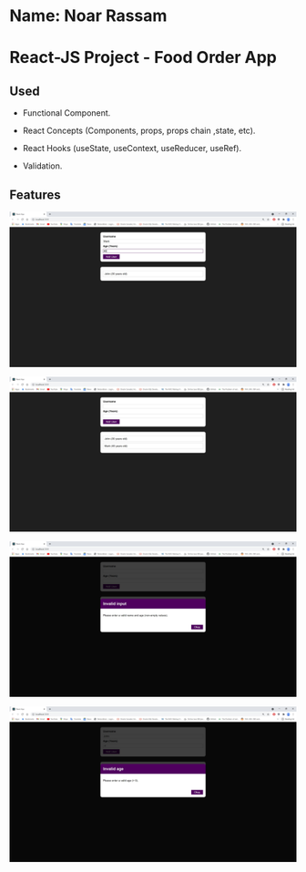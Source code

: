 # Name: Noar Rassam

# React-JS Project - Food Order App

## Used

* Functional Component.

* React Concepts (Components, props, props chain ,state, etc).

* React Hooks (useState, useContext, useReducer, useRef).

* Validation.

## Features

![![Login]()](https://github.com/noarrassam/ReactJS-AddUser/blob/master/src/Image/1.JPG)


![![Registration]()](https://github.com/noarrassam/ReactJS-AddUser/blob/master/src/Image/2.JPG)


![![Add Contacts]()](https://github.com/noarrassam/ReactJS-AddUser/blob/master/src/Image/3.JPG)


![![Contacts]()](https://github.com/noarrassam/ReactJS-AddUser/blob/master/src/Image/4.JPG)
